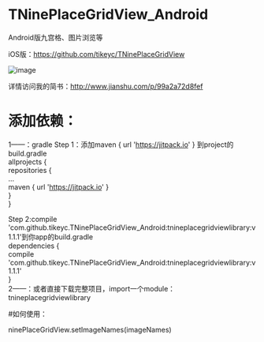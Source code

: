 # TNinePlaceGridView_Android
Android版九宫格、图片浏览等    

iOS版：https://github.com/tikeyc/TNinePlaceGridView  

![image](https://github.com/tikeyc/TikeycAndroid/blob/master/Readme/screen2.gif)      

详情访问我的简书：http://www.jianshu.com/p/99a2a72d8fef   


# 添加依赖：

1——：gradle
Step 1：添加maven { url 'https://jitpack.io' } 到project的build.gradle         
allprojects {    
   repositories {    
      ...    
      maven { url 'https://jitpack.io' }    
   }    
}    

Step 2:compile 'com.github.tikeyc.TNinePlaceGridView_Android:tnineplacegridviewlibrary:v1.1.1'到你app的build.gradle    
dependencies {     
    compile 'com.github.tikeyc.TNinePlaceGridView_Android:tnineplacegridviewlibrary:v1.1.1'    
}    
2——：或者直接下载完整项目，import一个module：tnineplacegridviewlibrary    

#如何使用：    

ninePlaceGridView.setImageNames(imageNames)
